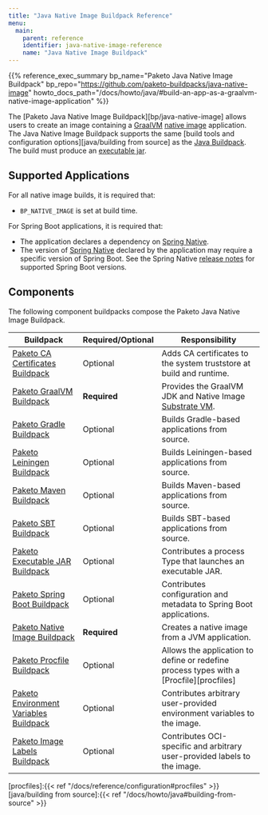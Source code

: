 ```yaml
---
title: "Java Native Image Buildpack Reference"
menu:
  main:
    parent: reference
    identifier: java-native-image-reference
    name: "Java Native Image Buildpack"
---
```


{{% reference_exec_summary bp_name="Paketo Java Native Image Buildpack" bp_repo="https://github.com/paketo-buildpacks/java-native-image" howto_docs_path="/docs/howto/java/#build-an-app-as-a-graalvm-native-image-application" %}}

The [Paketo Java Native Image Buildpack][bp/java-native-image] allows users to create an image containing a [GraalVM][graalvm] [native image][graalvm native image] application. The Java Native Image Buildpack supports the same [build tools and configuration options][java/building from source] as the [Java Buildpack][bp/java]. The build must produce an [executable jar][executable jar].

## Supported Applications

For all native image builds, it is required that:

* `BP_NATIVE_IMAGE` is set at build time.

For Spring Boot applications, it is required that:

* The application declares a dependency on [Spring Native][spring native].
* The version of [Spring Native][spring native] declared by the application may require a specific version of Spring Boot. See the Spring Native [release notes][spring native releases] for supported Spring Boot versions.

## Components

The following component buildpacks compose the Paketo Java Native Image Buildpack.

| Buildpack                                                          | Required/Optional | Responsibility                                                                                                    |
| ------------------------------------------------------------------ | ----------------- | ----------------------------------------------------------------------------------------------------------------- |
| [Paketo CA Certificates Buildpack][bp/ca-certificates]             | Optional          | Adds CA certificates to the system truststore at build and runtime.                                               |
| [Paketo GraalVM Buildpack][bp/graalvm]                             | **Required**      | Provides the GraalVM JDK and Native Image [Substrate VM](https://www.graalvm.org/reference-manual/native-image/). |
| [Paketo Gradle Buildpack][bp/gradle]                               | Optional          | Builds Gradle-based applications from source.                                                                     |
| [Paketo Leiningen Buildpack][bp/leiningen]                         | Optional          | Builds Leiningen-based applications from source.                                                                  |
| [Paketo Maven Buildpack][bp/maven]                                 | Optional          | Builds Maven-based applications from source.                                                                      |
| [Paketo SBT Buildpack][bp/sbt]                                     | Optional          | Builds SBT-based applications from source.                                                                        |
| [Paketo Executable JAR Buildpack][bp/executable-jar]               | Optional          | Contributes a process Type that launches an executable JAR.                                                       |
| [Paketo Spring Boot Buildpack][bp/spring-boot]                     | Optional          | Contributes configuration and metadata to Spring Boot applications.                                               |
| [Paketo Native Image Buildpack][bp/native-image]                   | **Required**      | Creates a native image from a JVM application.                                                                    |
| [Paketo Procfile Buildpack][bp/procfile]                           | Optional          | Allows the application to define or redefine process types with a [Procfile][procfiles]                           |
| [Paketo Environment Variables Buildpack][bp/environment-variables] | Optional          | Contributes arbitrary user-provided environment variables to the image.                                           |
| [Paketo Image Labels Buildpack][bp/image-labels]                   | Optional          | Contributes OCI-specific and arbitrary user-provided labels to the image.                                         |

<!-- buildpacks -->
[bp/ca-certificates]:https://github.com/paketo-buildpacks/ca-certificates
[bp/graalvm]:https://github.com/paketo-buildpacks/graalvm
[bp/environment-variables]:https://github.com/paketo-buildpacks/environment-variables
[bp/executable-jar]:https://github.com/paketo-buildpacks/executable-jar
[bp/gradle]:https://github.com/paketo-buildpacks/gradle
[bp/image-labels]:https://github.com/paketo-buildpacks/image-labels
[bp/java]:https://github.com/paketo-buildpacks/java
[bp/leiningen]:https://github.com/paketo-buildpacks/leiningen
[bp/maven]:https://github.com/paketo-buildpacks/maven
[bp/procfile]:https://github.com/paketo-buildpacks/procfile
[bp/sbt]:https://github.com/paketo-buildpacks/sbt
[bp/spring-boot]:https://github.com/paketo-buildpacks/spring-boot
[bp/native-image]:https://github.com/paketo-buildpacks/spring-boot-native-image

[samples]:https://github.com/paketo-buildpacks/samples

<!-- cnb references -->
[platforms]:https://buildpacks.io/docs/concepts/components/platform/

<!-- paketo docs references -->
[procfiles]:{{< ref "/docs/reference/configuration#procfiles" >}}
[java/building from source]:{{< ref "/docs/howto/java#building-from-source" >}}

<!-- other references -->
[graalvm]:https://www.graalvm.org/docs/introduction/
[graalvm native image]:https://www.graalvm.org/reference-manual/native-image/
[executable jar]:https://en.wikipedia.org/wiki/JAR_(file_format)#Executable_JAR_files
[spring native]:https://github.com/spring-projects-experimental/spring-native
[spring native releases]:https://github.com/spring-projects-experimental/spring-native/releases
